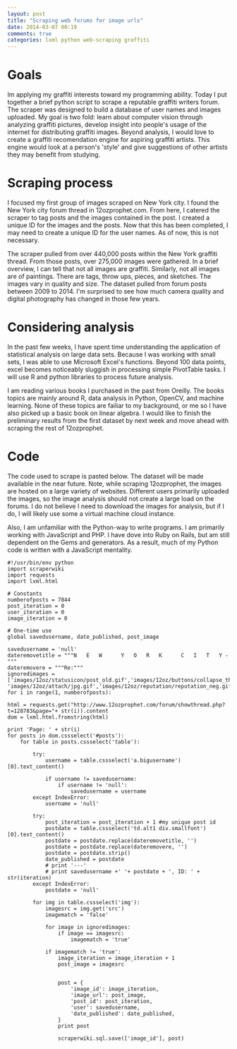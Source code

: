 ```yaml
---
layout: post
title: "Scraping web forums for image urls"
date: 2014-03-07 00:19
comments: true
categories: lxml python web-scraping graffiti
---
```

# Goals

Im applying my graffiti interests toward my programming ability. Today I put together a brief python script to scrape a reputable graffiti writers forum. The scraper was designed to build a database of user names and images uploaded. My goal is two fold: learn about computer vision through analyzing graffiti pictures, develop insight into people's usage of the internet for distributing graffiti images. Beyond analysis, I would love to create a graffiti recomendation engine for aspiring graffiti artists. This engine would look at a person's 'style' and give suggestions of other artists they may benefit from studying.# Scraping processI focused my first group of images scraped on New York city. I found the New York city forum thread in 12ozprophet.com. From here, I catered the scraper to tag posts and the images contained in the post. I created a unique ID for the images and the posts. Now that this has been completed, I may need to create a unique ID for the user names. As of now, this is not necessary.The scraper pulled from over 440,000 posts within the New York graffiti thread. From those posts, over 275,000 images were gathered. In a brief overview, I can tell that not all images are graffiti. Similarly, not all images are of paintings. There are tags, throw ups, pieces, and sketches. The images vary in quality and size. The dataset pulled from forum posts between 2009 to 2014. I'm surprised to see how much camera quality and digital photography has changed in those few years.# Considering analysisIn the past few weeks, I have spent time understanding the application of statistical analysis on large data sets. Because I was working with small sets, I was able to use Microsoft Excel's functions. Beyond 100 data points, excel becomes noticeably sluggish in processing simple PivotTable tasks. I will use R and python libraries to process future analysis.I am reading various books I purchased in the past from Oreilly. The books topics are mainly around R, data analysis in Python, OpenCV, and machine learning. None of these topics are failiar to my background, or me so I have also picked up a basic book on linear algebra. I would like to finish the preliminary results from the first dataset by next week and move ahead with scraping the rest of 12ozprophet.# CodeThe code used to scrape is pasted below. The dataset will be made available in the near future. Note, while scraping 12ozprophet, the images are hosted on a large variety of websites. Different users primarily uploaded the images, so the image analysis should not create a large load on the forums. I do not believe I need to download the images for analysis, but if I do, I will likely use some a virtual machine cloud instance. Also, I am unfamiliar with the Python-way to write programs. I am primarily working with JavaScript and PHP. I have dove into Ruby on Rails, but am still dependent on the Gems and generators. As a result, much of my Python code is written with a JavaScript mentality.


	#!/usr/bin/env python
	import scraperwiki
	import requests
	import lxml.html    
	
	# Constants
	numberofposts = 7844
	post_iteration = 0
	user_iteration = 0
	image_iteration = 0
	
	# One-time use
	global savedusername, date_published, post_image

	savedusername = 'null'
	dateremovetitle = """N   E   W      Y   O   R   K      C   I   T   Y - """
	dateremovere = """Re:"""
	ignoredimages = ['images/12oz/statusicon/post_old.gif','images/12oz/buttons/collapse_thead.gif','images/12oz/statusicon/post_new.gif','images/12oz/reputation/reputation_pos.gif','images/12oz/reputation/reputation_highpos.gif','images/icons/icon1.gif','images/12oz/buttons/quote.gif','clear.gif', 'images/12oz/attach/jpg.gif','images/12oz/reputation/reputation_neg.gif','images/12oz/reputation/reputation_highneg.gif','images/12oz/statusicon/post_new.gif']
	for i in range(1, numberofposts):

    html = requests.get("http://www.12ozprophet.com/forum/showthread.php?t=128783&page="+ str(i)).content
    dom = lxml.html.fromstring(html)

    print 'Page: ' + str(i)
    for posts in dom.cssselect('#posts'):
        for table in posts.cssselect('table'):
            
            try:
                username = table.cssselect('a.bigusername')[0].text_content()
                
                if username != savedusername:
                    if username != 'null':
                        savedusername = username
            except IndexError:
                username = 'null'
                
            try:
                post_iteration = post_iteration + 1 #my unique post id
                postdate = table.cssselect('td.alt1 div.smallfont')[0].text_content()
                postdate = postdate.replace(dateremovetitle, '')
                postdate = postdate.replace(dateremovere, '')
                postdate = postdate.strip()
                date_published = postdate
                # print '---'
                # print savedusername +' '+ postdate + ', ID: ' + str(iteration)
            except IndexError:
                postdate = 'null'
            
            for img in table.cssselect('img'):
                imagesrc = img.get('src')
                imagematch = 'false'
                
                for image in ignoredimages:
                    if image == imagesrc:
                        imagematch = 'true'
            
                if imagematch != 'true':
                    image_iteration = image_iteration + 1
                    post_image = imagesrc            
            
                
                    post = {
                        'image_id': image_iteration,
                        'image_url': post_image,
                        'post_id': post_iteration,
                        'user': savedusername,
                        'date_published': date_published,
                    }
                    print post
                
                    scraperwiki.sql.save(['image_id'], post)



